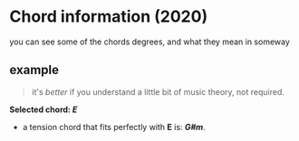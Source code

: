 # Chord information (2020)
you can see some of the chords degrees, and what they mean in someway

## example
> it's _better_ if you understand a little bit of music theory, not required.

**Selected chord: _E_**
- a tension chord that fits perfectly with **E** is: _**G#m**_.
